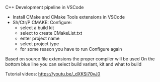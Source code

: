 C++ Development pipeline in VSCode

- Install CMake and CMake Tools extensions in VSCode
- Sh/Ctr/P CMAKE: Configure:
    - select a build kit
    - select to create CMakeList.txt
    - enter project name
    - select project type
    - for some reason you have to run Configure again

Based on source file extensions the proper compiler will be used 
On the bottom blue line you can select build variant, kit and what to build


Tutorial videos:
https://youtu.be/_dXKSi70vJ0
